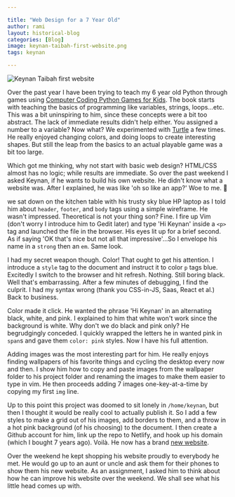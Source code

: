 ```yaml
---

title: "Web Design for a 7 Year Old"
author: rami
layout: historical-blog 
categories: [Blog]
image: keynan-taibah-first-website.png
tags: keynan

---
```


![Keynan Taibah first website](/assets/images/content/blog/keynan-taibah-first-website.png)

Over the past year I have been trying to teach my 6 year old Python through games using [Computer Coding Python Games for Kids](https://www.amazon.com/Computer-Coding-Python-Games-Kids/dp/0241317797/ref=sr_1_8?keywords=python+games+for+kids&qid=1579437630&sr=8-8). The book starts with teaching the basics of programming like variables, strings, loops...etc. This was a bit uninspiring to him, since these concepts were a bit too abstract. The lack of immediate results didn't help either. You assigned a number to a variable? Now what? We experimented with [Turtle](http://pythonturtle.org/) a few times. He really enjoyed changing colors, and doing loops to create interesting shapes. But still the leap from the basics to an actual playable game was a bit too large.

Which got me thinking, why not start with basic web design? HTML/CSS almost has no logic; while results are immediate. So over the past weekend I asked Keynan, if he wants to build his own website. He didn't know what a website was. After I explained, he was like 'oh so like an app?' Woe to me. 🤦

we sat down on the kitchen table with his trusty sky blue HP laptop as I told him about `header`, `footer`, and `body` tags using a simple wireframe. He wasn't impressed. Theoretical is not your thing son? Fine. I fire up Vim (don't worry I introduce him to Gedit later) and type 'Hi Keynan' inside a `<p>` tag and launched the file in the browser. His eyes lit up for a brief second. As if saying 'OK that's nice but not all that impressive'...So I envelope his name in a `strong` then an `em`. Same look.

I had my secret weapon though. Color! That ought to get his attention. I introduce a `style` tag to the document and instruct it to color `p` tags blue. Excitedly I switch to the browser and hit refresh. Nothing. Still boring black. Well that's embarrassing. After a few minutes of debugging, I find the culprit. I had my syntax wrong (thank you CSS-in-JS, Saas, React et al.) Back to business.

Color made it click. He wanted the phrase 'Hi Keynan' in an alternating black, white, and pink. I explained to him that white won't work since the background is white. Why don't we do black and pink only? He begrudgingly conceded. I quickly wrapped the letters he in wanted pink in `span`s and gave them `color: pink` styles. Now I have his full attention.

Adding images was the most interesting part for him. He really enjoys finding wallpapers of his favorite things and cycling the desktop every now and then. I show him how to copy and paste images from the wallpaper folder to his project folder and renaming the images to make them easier to type in vim. He then proceeds adding 7 images one-key-at-a-time by copying my first `img` line. 

Up to this point this project was doomed to sit lonely in `/home/keynan`, but then I thought it would  be really cool to actually publish it. So I add a few styles to make a grid out of his images, add borders to them, and a throw in a hot pink background (of his choosing) to the document. I then create a Github account for him, link up the repo to Netlify, and hook up his domain (which I bought 7 years ago). Voilà. He now has a brand [new website](https://keynantaibah.com). 

Over the weekend he kept shopping his website proudly to everybody he met. He would go up to an aunt or uncle and ask them for their phones to show them his new website. As an assignment, I asked him to think about how he can improve his website over the weekend. We shall see what his little head comes up with.


